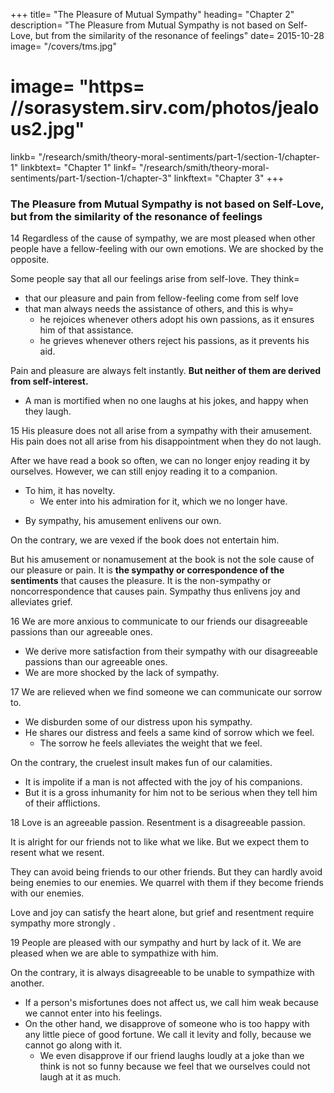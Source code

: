 +++
title=  "The Pleasure of Mutual Sympathy"
heading=  "Chapter 2"
description=  "The Pleasure from Mutual Sympathy is not based on Self-Love, but from the similarity of the resonance of feelings"
date=  2015-10-28
image=  "/covers/tms.jpg"
# image=  "https= //sorasystem.sirv.com/photos/jealous2.jpg"
linkb=  "/research/smith/theory-moral-sentiments/part-1/section-1/chapter-1"
linkbtext=  "Chapter 1"
linkf=  "/research/smith/theory-moral-sentiments/part-1/section-1/chapter-3"
linkftext=  "Chapter 3"
+++

### The Pleasure from Mutual Sympathy is not based on Self-Love, but from the similarity of the resonance of feelings

14 Regardless of the cause of sympathy, we are most pleased when other people have a fellow-feeling with our own emotions. We are shocked by the opposite. 

Some people say that all our feelings arise from self-love. They think= 
- that our pleasure and pain from fellow-feeling come from self love
- that man always needs the assistance of others, and this is why= 
  - he rejoices whenever others adopt his own passions, as it ensures him of that assistance.
  - he grieves whenever others reject his passions, as it prevents his aid.

Pain and pleasure are always felt instantly. **But neither of them are derived from self-interest.**
- A man is mortified when no one laughs at his jokes, and happy when they laugh. 


<!-- #### Marginal Utility  -->

15 His pleasure does not all arise from a sympathy with their amusement. His pain does not all arise from his disappointment when they do not laugh. 
<!-- - Though both the added vivacity and the disappointment contribute to his pleasure and pain. -->

After we have read a book so often, we can no longer enjoy reading it by ourselves. However, we can still enjoy reading it to a companion.
- To him, it has novelty.
  - We enter into his admiration for it, which we no longer have.
<!-- We consider all the book's ideas as how they appear to him, than in what appeared to ourselves. -->
  - By sympathy, his amusement enlivens our own.

On the contrary, we are vexed if the book does not entertain him.
<!--             We do not enjoy reading it to him.
    It is the same case here. -->

But his amusement or nonamusement at the book is not the sole cause of our pleasure or pain. It is **the sympathy or correspondence of the sentiments** that causes the pleasure. It is the non-sympathy or noncorrespondence that causes pain. Sympathy thus enlivens joy and alleviates grief.

<!--         The mirth of our friends enlivens our own mirth.
        Their silence disappoints us.
        This may contribute to= 
            our pleasure from their mirth and
            our pain from their lack of mirth.
        But it is not the sole cause of either. -->


<!--             The lack of it causes pain, which cannot be accounted for in this way.
    My friends' sympathy with my joy might give me pleasure by enlivening that joy.
        But their sympathy with my grief gives me no pleasure, if it only served to enliven that grief. -->

<!--         It enlivens joy by presenting another source of satisfaction.
        It alleviates grief by giving the heart the only agreeable sensation which it can receive. -->

16 We are more anxious to communicate to our friends our disagreeable passions than our agreeable ones.
- We derive more satisfaction from their sympathy with our disagreeable passions than our agreeable ones.
- We are more shocked by the lack of sympathy.


17 We are relieved when we find someone we can communicate our sorrow to.
- We disburden some of our distress upon his sympathy.
- He shares our distress and feels a same kind of sorrow which we feel.
  - The sorrow he feels alleviates the weight that we feel.
<!--   - Yet by relating their misfortunes they somewhat renew their grief.
        We awaken the remembrance of the causes of our affliction.
            Our tears flow faster than before.
            We are apt to abandon ourselves to sorrow.
    However, we take pleasure in all of this.
        We are sensibly relieved by it.
            Because the sweetness of his sympathy more than compensates that sorrow's bitterness.
                This sorrow had to be enlivened and renewed to excite this sympathy. -->
On the contrary, the cruelest insult makes fun of our calamities.
- It is impolite if a man is not affected with the joy of his companions.
- But it is a gross inhumanity for him not to be serious when they tell him of their afflictions.


18 Love is an agreeable passion. Resentment is a disagreeable passion.

It is alright for our friends not to like what we like. But we expect them to resent what we resent.

<!--  , as that they should enter into our resentments. We can forgive them though they are little affected with the favours we may have received. But we lose all patience if they are indifferent about the injuries done to us. -->
They can avoid being friends to our other friends. But they can hardly avoid being enemies to our enemies. We quarrel with them if they become friends with our enemies.

<!--         We seldom resent if they are not friends with our friends.
 -->            
Love and joy can satisfy the heart alone, but grief and resentment require sympathy more strongly .


19 People are pleased with our sympathy and hurt by lack of it. We are pleased when we are able to sympathize with him.

<!--         We are hurt when we are unable to do so.
        We congratulate the successful.
        We condole with the afflicted.
    Our pleasure in our conversation with someone we sympathize with, more than compensates our view of his sorrow.
 -->
On the contrary, it is always disagreeable to be unable to sympathize with another.
<!--         It hurts us to find that we cannot share his uneasiness. -->
- If a person's misfortunes does not affect us, we call him weak because we cannot enter into his feelings.
- On the other hand, we disapprove of someone who is too happy with any little piece of good fortune. We call it levity and folly, because we cannot go along with it.
  - We even disapprove if our friend laughs loudly at a joke than we think is not so funny because we feel that we ourselves could not laugh at it as much.
